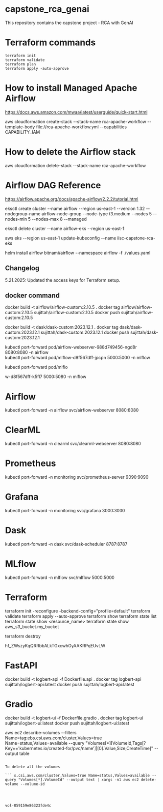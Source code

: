 # capstone_rca_genai
This repository contains the capstone project - RCA with GenAI

# Terraform commands
    terraform init
    terraform validate
    terraform plan
    terraform apply -auto-approve

# How to install Managed Apache Airflow
https://docs.aws.amazon.com/mwaa/latest/userguide/quick-start.html

aws cloudformation create-stack --stack-name rca-apache-workflow --template-body file://rca-apache-workflow.yml --capabilities CAPABILITY_IAM

# How to delete the Airflow stack

aws cloudformation delete-stack --stack-name rca-apache-workflow

# Airflow DAG Reference

https://airflow.apache.org/docs/apache-airflow/2.2.2/tutorial.html


eksctl create cluster --name airflow --region us-east-1 --version 1.32   --nodegroup-name airflow-node-group --node-type t3.medium --nodes 5 --nodes-min 5 --nodes-max 8  --managed

eksctl delete cluster --name airflow-eks --region us-east-1

aws eks --region us-east-1 update-kubeconfig --name iisc-capstone-rca-eks

helm install airflow bitnami/airflow --namespace  airflow -f ./values.yaml


## Changelog

5.21.2025: Updated the access keys for Terraform setup.

## docker command

docker build -t airflow/airflow-custom:2.10.5 .
docker tag airflow/airflow-custom:2.10.5 sujittah/airflow-custom:2.10.5
docker push sujittah/airflow-custom:2.10.5


docker build -t dask/dask-custom:2023.12.1 .
docker tag dask/dask-custom:2023.12.1 sujittah/dask-custom:2023.12.1
docker push sujittah/dask-custom:2023.12.1

kubectl port-forward pod/airflow-webserver-688d749456-ngd8r 8080:8080 -n airflow        
kubectl port-forward pod/mlflow-d8f567dff-jpcpn 5000:5000 -n mlflow        

kubectl port-forward pod/mlflo



w-d8f567dff-k5fl7 5000:5080 -n mlflow        


# Airflow
kubectl port-forward -n airflow svc/airflow-webserver 8080:8080

# ClearML
kubectl port-forward -n clearml svc/clearml-webserver 8080:8080

# Prometheus
kubectl port-forward -n monitoring svc/prometheus-server 9090:9090

# Grafana
kubectl port-forward -n monitoring svc/grafana 3000:3000

# Dask
kubectl port-forward -n dask svc/dask-scheduler 8787:8787

# MLflow
kubectl port-forward -n mlflow svc/mlflow 5000:5000

# Terraform 
terraform init -reconfigure  -backend-config="profile=default"
terraform validate
terraform apply --auto-approve
terraform show
terraform state list
terraform state show <resource_name>
terraform state show aws_s3_bucket.my_bucket

terraform destroy 

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


# FastAPI
docker build -t logbert-api -f Dockerfile.api .
docker tag logbert-api sujittah/logbert-api:latest
docker push sujittah/logbert-api:latest

# Gradio
docker build -t logbert-ui -f Dockerfile.gradio .
docker tag logbert-ui sujittah/logbert-ui:latest
docker push sujittah/logbert-ui:latest


 aws ec2 describe-volumes --filters Name=tag:ebs.csi.aws.com/cluster,Values=true Name=status,Values=available --query "Volumes[*][VolumeId,Tags[?Key=='kubernetes.io/created-for/pvc/name']|[0].Value,Size,CreateTime]" --output table
```

To delete all the volumes 

``` s.csi.aws.com/cluster,Values=true Name=status,Values=available --query "Volumes[*].VolumeId" --output text | xargs -n1 aws ec2 delete-volume --volume-id




vol-059159e86323fde4c                                                                        